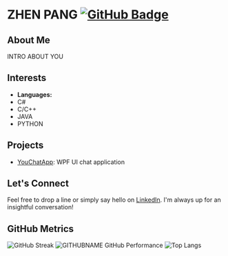 # ZHEN PANG [![GitHub Badge](https://img.shields.io/github/followers/PANGZHEN82?label=Followers&logo=GitHub&style=social)](https://github.com/PANGZHEN82)

## About Me
INTRO ABOUT YOU

## Interests
- **Languages:**
- C#
- C/C++
- JAVA
- PYTHON

## Projects
- [YouChatApp](https://github.com/pangzhen82/YouChatApp): WPF UI chat application

## Let's Connect
Feel free to drop a line or simply say hello on [LinkedIn](https://www.linkedin.com/in/pang-zhen). I'm always up for an insightful conversation!

## GitHub Metrics
![GitHub Streak](https://github-readme-streak-stats.herokuapp.com/?user=PANGZHEN82&theme=tokyonight)
![GITHUBNAME GitHub Performance](https://github-readme-stats.vercel.app/api?username=PANGZHEN82&show_icons=true&count_private=true&hide=prs&theme=tokyonight)
![Top Langs](https://github-readme-stats.vercel.app/api/top-langs/?username=PANGZHEN82&layout=compact&theme=tokyonight)
